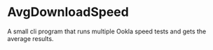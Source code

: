 # AvgDownloadSpeed
A small cli program that runs multiple Ookla speed tests and gets the average results.
